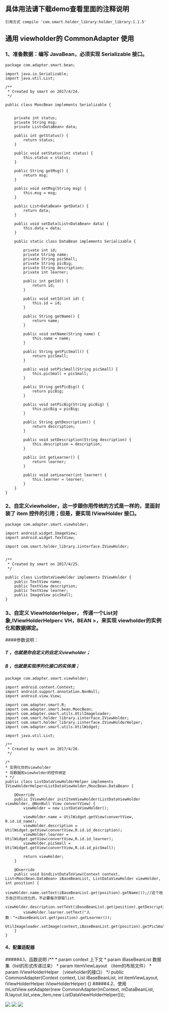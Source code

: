 ## 具体用法请下载demo查看里面的注释说明
    引用方式 compile 'com.smart.holder_library:holder_library:1.1.5'
## 通用 viewholder的 CommonAdapter 使用
### 1、准备数据：编写 JavaBean，必须实现 Serializable 接口。
	package com.adapter.smart.bean;

	import java.io.Serializable;
	import java.util.List;

	/**
	 * Created by smart on 2017/4/24.
	 */

	public class MoocBean implements Serializable {


	    private int status;
	    private String msg;
	    private List<DataBean> data;

	    public int getStatus() {
	        return status;
	    }

	    public void setStatus(int status) {
	        this.status = status;
	    }

	    public String getMsg() {
	        return msg;
	    }

	    public void setMsg(String msg) {
	        this.msg = msg;
	    }

	    public List<DataBean> getData() {
	        return data;
	    }

	    public void setData(List<DataBean> data) {
	        this.data = data;
	    }

	    public static class DataBean implements Serializable {

	        private int id;
	        private String name;
	        private String picSmall;
	        private String picBig;
	        private String description;
	        private int learner;

	        public int getId() {
	            return id;
	        }

	        public void setId(int id) {
	            this.id = id;
	        }

	        public String getName() {
	            return name;
	        }

	        public void setName(String name) {
	            this.name = name;
	        }

	        public String getPicSmall() {
	            return picSmall;
	        }

	        public void setPicSmall(String picSmall) {
	            this.picSmall = picSmall;
	        }

	        public String getPicBig() {
	            return picBig;
	        }

	        public void setPicBig(String picBig) {
	            this.picBig = picBig;
	        }

	        public String getDescription() {
	            return description;
	        }

	        public void setDescription(String description) {
	            this.description = description;
	        }

	        public int getLearner() {
	            return learner;
	        }

	        public void setLearner(int learner) {
	            this.learner = learner;
	        }
	    }
	}


### 2、自定义viewholder，这一步跟你用传统的方式是一样的，里面封装了 item 控件的引用；但是，要实现 IViewHolder 接口。
	package com.adapter.smart.viewholder;

	import android.widget.ImageView;
	import android.widget.TextView;

	import com.smart.holder_library.iinterface.IViewHolder;


	/**
	 * Created by smart on 2017/4/25.
	 */

	public class ListDataViewHolder implements IViewHolder {
	    public TextView name;
	    public TextView description;
	    public TextView learner;
	    public ImageView picSmall;
	}
### 3、自定义 ViewHolderHelper， 传递一个List对象,IViewHolderHelper< VH，BEAN >，来实现 viewholder的实例化和数据绑定。
####参数说明：
##### T ，也就是你自定义的自定义viewholder；
##### B ，也就是实现序列化接口的实体类；
	package com.adapter.smart.viewholder;

	import android.content.Context;
	import android.support.annotation.NonNull;
	import android.view.View;

	import com.adapter.smart.R;
	import com.adapter.smart.bean.MoocBean;
	import com.adapter.smart.utils.UtilImageloader;
	import com.smart.holder_library.iinterface.IViewHolder;
	import com.smart.holder_library.iinterface.IViewHolderHelper;
	import com.adapter.smart.utils.UtilWidget;

	import java.util.List;

	/**
	 * Created by smart on 2017/4/26.
	 */

	/*
	* 实例化你的viewholder
	* 将数据和viewholder的控件绑定
	* */
	public class ListDataViewHolderHelper implements IViewHolderHelper<ListDataViewHolder,MoocBean.DataBean> {

	    @Override
	    public IViewHolder initItemViewHolder(ListDataViewHolder viewHolder, @NonNull View convertView) {
	        viewHolder = new ListDataViewHolder();

	        viewHolder.name = UtilWidget.getView(convertView, R.id.id_name);
	        viewHolder.description = UtilWidget.getView(convertView,R.id.id_description);
	        viewHolder.learner = UtilWidget.getView(convertView,R.id.id_learner);
	        viewHolder.picSmall = UtilWidget.getView(convertView,R.id.id_picSmall);

	        return viewHolder;
	    }

	    @Override
	    public void bindListDataToView(Context context, List<MoocBean.DataBean> iBaseBeanList, ListDataViewHolder viewHolder, int position) {
	        viewHolder.name.setText(iBaseBeanList.get(position).getName());//这个地方自己可以优化的，不必要每次获取list
	        viewHolder.description.setText(iBaseBeanList.get(position).getDescription());
	        viewHolder.learner.setText("人数："+iBaseBeanList.get(position).getLearner());
	        UtilImageloader.setImage(context,iBaseBeanList.get(position).getPicSmall(),viewHolder.picSmall);
	    }
	}



#### 4、配置适配器
#####4.1、函数说明
    /**
     * param context 上下文
     * param iBaseBeanList 数据集（list的形式传递过来）
     * param itemViewLayout （item的布局文件）
     * param iViewHolderHelper （viewholder的接口）
     */
    public CommonAdapter(Context context, List<BEAN> iBaseBeanList, int itemViewLayout, IViewHolderHelper iViewHolderHelper) {}
#####4.2、使用
	mListView.setAdapter(new CommonAdapter(mContext, mDataBeanList, R.layout.list_view_item,new ListDataViewHolderHelper()));

![](https://github.com/xubinbin1024/CommonAdapter/blob/master/img/list.png)
![](https://github.com/xubinbin1024/CommonAdapter/blob/master/img/pay.jpg)
![](https://github.com/xubinbin1024/CommonAdapter/blob/master/img/grid.png)
